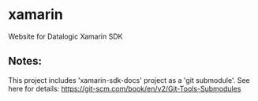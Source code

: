 # xamarin
Website for Datalogic Xamarin SDK

## Notes:
This project includes 'xamarin-sdk-docs' project as a 'git submodule'. See here for details:
  https://git-scm.com/book/en/v2/Git-Tools-Submodules
